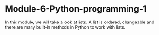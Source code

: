 # Module-6-Python-programming-1
In this module, we will take a look at lists.  A list is ordered, changeable and there are many built-in methods in Python to work with lists. 
